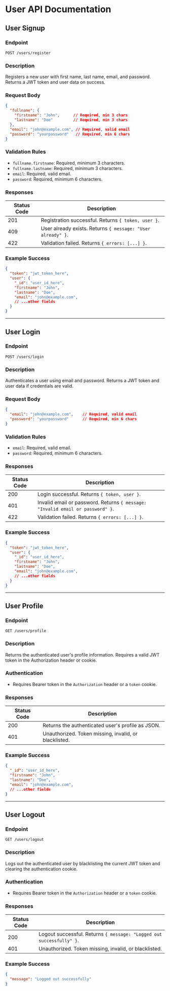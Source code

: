  # User API Documentation

## User Signup

### Endpoint

`POST /users/register`

### Description

Registers a new user with first name, last name, email, and password. Returns a JWT token and user data on success.

### Request Body

```json
{
  "fullname": {
    "firstname": "John",      // Required, min 3 chars
    "lastname": "Doe"         // Required, min 3 chars
  },
  "email": "john@example.com", // Required, valid email
  "password": "yourpassword"   // Required, min 6 chars
}
```

### Validation Rules

- `fullname.firstname`: Required, minimum 3 characters.
- `fullname.lastname`: Required, minimum 3 characters.
- `email`: Required, valid email.
- `password`: Required, minimum 6 characters.

### Responses

| Status Code | Description                                                                                   |
|-------------|----------------------------------------------------------------------------------------------|
| 201         | Registration successful. Returns `{ token, user }`.                                           |
| 409         | User already exists. Returns `{ message: "User already" }`.                                  |
| 422         | Validation failed. Returns `{ errors: [...] }`.                                               |

### Example Success

```json
{
  "token": "jwt_token_here",
  "user": {
    "_id": "user_id_here",
    "firstname": "John",
    "lastname": "Doe",
    "email": "john@example.com",
    // ...other fields
  }
}
```

---

## User Login

### Endpoint

`POST /users/login`

### Description

Authenticates a user using email and password. Returns a JWT token and user data if credentials are valid.

### Request Body

```json
{
  "email": "john@example.com",    // Required, valid email
  "password": "yourpassword"      // Required, min 6 chars
}
```

### Validation Rules

- `email`: Required, valid email.
- `password`: Required, minimum 6 characters.

### Responses

| Status Code | Description                                                                                   |
|-------------|----------------------------------------------------------------------------------------------|
| 200         | Login successful. Returns `{ token, user }`.                                                  |
| 401         | Invalid email or password. Returns `{ message: "Invalid email or password" }`.                |
| 422         | Validation failed. Returns `{ errors: [...] }`.                                               |

### Example Success

```json
{
  "token": "jwt_token_here",
  "user": {
    "_id": "user_id_here",
    "firstname": "John",
    "lastname": "Doe",
    "email": "john@example.com",
    // ...other fields
  }
}
```

---

## User Profile

### Endpoint

`GET /users/profile`

### Description

Returns the authenticated user's profile information. Requires a valid JWT token in the Authorization header or cookie.

### Authentication

- Requires Bearer token in the `Authorization` header or a `token` cookie.

### Responses

| Status Code | Description                                                                                   |
|-------------|----------------------------------------------------------------------------------------------|
| 200         | Returns the authenticated user's profile as JSON.                                             |
| 401         | Unauthorized. Token missing, invalid, or blacklisted.                                         |

### Example Success

```json
{
  "_id": "user_id_here",
  "firstname": "John",
  "lastname": "Doe",
  "email": "john@example.com",
  // ...other fields
}
```

---

## User Logout

### Endpoint

`GET /users/logout`

### Description

Logs out the authenticated user by blacklisting the current JWT token and clearing the authentication cookie.

### Authentication

- Requires Bearer token in the `Authorization` header or a `token` cookie.

### Responses

| Status Code | Description                                                                                   |
|-------------|----------------------------------------------------------------------------------------------|
| 200         | Logout successful. Returns `{ message: "Logged out successfully" }`.                          |
| 401         | Unauthorized. Token missing, invalid, or blacklisted.                                         |

### Example Success

```json
{
  "message": "Logged out successfully"
}
```